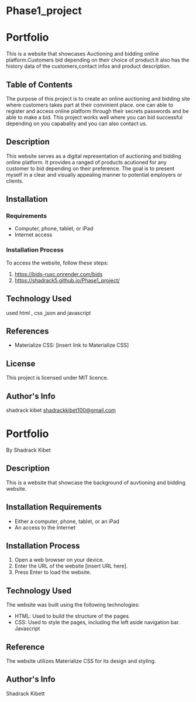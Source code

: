 # Phase1_project
# Portfolio

This is a website that showcases Auctioning and bidding online platform.Customers bid depending on their choice of product.It also has the history data of the customers,contact infos and product description.

## Table of Contents
The purpose of this project is to create an online  auctioning and bidding site where customers takes part at their convinient place.
one can able to register and access online platform through their secrets passwords and be able to make a bid.
This project works well where you can bid successful depending on you capabality and you can also contact us.


## Description

This website serves as a digital representation of auctioning and bidding online platform. It provides a ranged of products acutioned for any customer to bid depending on their preference. The goal is to present myself in a clear and visually appealing manner to potential employers or clients.

## Installation

### Requirements

- Computer, phone, tablet, or iPad
- Internet access

### Installation Process

To access the website, follow these steps:

1. https://bids-ruxc.onrender.com/bids
2.   https://shadrack5.github.io/Phase1_project/


## Technology Used

used html , css ,json and javascript

## References

- Materialize CSS: [insert link to Materialize CSS]

## License

This project is licensed under MIT licence.

## Author's Info

shadrack kibet
shadrackkibet100@gmail.com




# Portfolio

By Shadrack Kibet

## Description

This is a website that showcase the background of auvtioning and bidding website.

## Installation Requirements

- Either a computer, phone, tablet, or an iPad
- An access to the Internet

## Installation Process

1. Open a web browser on your device.
2. Enter the URL of the website [insert URL here].
3. Press Enter to load the website.

## Technology Used

The website was built using the following technologies:

- HTML: Used to build the structure of the pages.
- CSS: Used to style the pages, including the left aside navigation bar.
Javascript


## Reference

The website utilizes Materialize CSS for its design and styling.

## Author's Info

Shadrack Kibett
